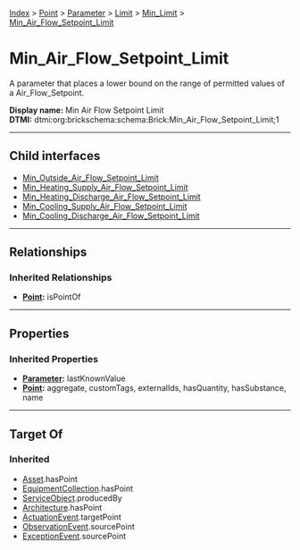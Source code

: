 [Index](../../../../../index.md) > [Point](../../../../Point.md) > [Parameter](../../../Parameter.md) > [Limit](../../Limit.md) > [Min_Limit](../Min_Limit.md) > [Min_Air_Flow_Setpoint_Limit](#)
# Min_Air_Flow_Setpoint_Limit

A parameter that places a lower bound on the range of permitted values of a Air_Flow_Setpoint.


**Display name:** Min Air Flow Setpoint Limit<br />
**DTMI:** dtmi:org:brickschema:schema:Brick:Min_Air_Flow_Setpoint_Limit;1

---

## Child interfaces
* [Min_Outside_Air_Flow_Setpoint_Limit](Min_Outside_Air_Flow_Setpoint_Limit.md)
* [Min_Heating_Supply_Air_Flow_Setpoint_Limit](Min_Heating_Supply_Air_Flow_Setpoint_Limit/Min_Heating_Supply_Air_Flow_Setpoint_Limit.md)
* [Min_Heating_Discharge_Air_Flow_Setpoint_Limit](Min_Heating_Discharge_Air_Flow_Setpoint_Limit/Min_Heating_Discharge_Air_Flow_Setpoint_Limit.md)
* [Min_Cooling_Supply_Air_Flow_Setpoint_Limit](Min_Cooling_Supply_Air_Flow_Setpoint_Limit/Min_Cooling_Supply_Air_Flow_Setpoint_Limit.md)
* [Min_Cooling_Discharge_Air_Flow_Setpoint_Limit](Min_Cooling_Discharge_Air_Flow_Setpoint_Limit/Min_Cooling_Discharge_Air_Flow_Setpoint_Limit.md)

---

## Relationships

### Inherited Relationships
* **[Point](../../../../Point.md):** isPointOf

---

## Properties

### Inherited Properties
* **[Parameter](../../../Parameter.md):** lastKnownValue
* **[Point](../../../../Point.md):** aggregate, customTags, externalIds, hasQuantity, hasSubstance, name

---

## Target Of
### Inherited
* [Asset](../../../../../Asset/Asset.md).hasPoint
* [EquipmentCollection](../../../../../Collection/EquipmentCollection.md).hasPoint
* [ServiceObject](../../../../../Information/ServiceObject/ServiceObject.md).producedBy
* [Architecture](../../../../../Space/Architecture/Architecture.md).hasPoint
* [ActuationEvent](../../../../../Event/PointEvent/ActuationEvent.md).targetPoint
* [ObservationEvent](../../../../../Event/PointEvent/ObservationEvent.md).sourcePoint
* [ExceptionEvent](../../../../../Event/PointEvent/ExceptionEvent.md).sourcePoint
